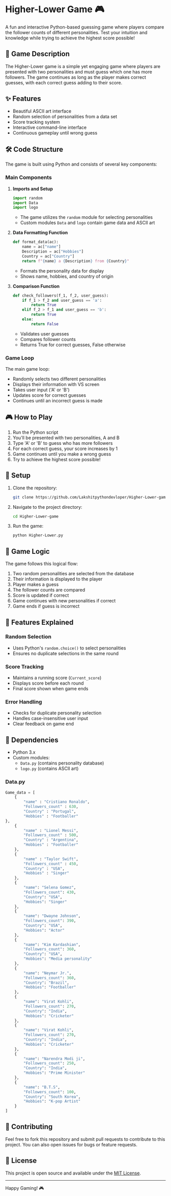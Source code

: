 # Higher-Lower Game 🎮

A fun and interactive Python-based guessing game where players compare the follower counts of different personalities. Test your intuition and knowledge while trying to achieve the highest score possible!

## 🎯 Game Description

The Higher-Lower game is a simple yet engaging game where players are presented with two personalities and must guess which one has more followers. The game continues as long as the player makes correct guesses, with each correct guess adding to their score.

## ✨ Features

- Beautiful ASCII art interface
- Random selection of personalities from a data set
- Score tracking system
- Interactive command-line interface
- Continuous gameplay until wrong guess

## 🛠️ Code Structure

The game is built using Python and consists of several key components:

### Main Components

1. **Imports and Setup**
   ```python
   import random
   import Data
   import logo
   ```
   - The game utilizes the `random` module for selecting personalities
   - Custom modules `Data` and `logo` contain game data and ASCII art

2. **Data Formatting Function**
   ```python
   def format_data(ac):
       name = ac["name"]
       Description = ac["Hobbies"]
       Country = ac["Country"]
       return f"{name} a {Description} from {Country}"
   ```
   - Formats the personality data for display
   - Shows name, hobbies, and country of origin

3. **Comparison Function**
   ```python
   def check_followers(f_1, f_2, user_guess):
       if f_1 > f_2 and user_guess == 'a':
           return True
       elif f_2 > f_1 and user_guess == 'b':
           return True
       else:
           return False
   ```
   - Validates user guesses
   - Compares follower counts
   - Returns True for correct guesses, False otherwise

### Game Loop

The main game loop:
- Randomly selects two different personalities
- Displays their information with VS screen
- Takes user input ('A' or 'B')
- Updates score for correct guesses
- Continues until an incorrect guess is made

## 🎮 How to Play

1. Run the Python script
2. You'll be presented with two personalities, A and B
3. Type 'A' or 'B' to guess who has more followers
4. For each correct guess, your score increases by 1
5. Game continues until you make a wrong guess
6. Try to achieve the highest score possible!

## 🔧 Setup

1. Clone the repository:
   ```bash
   git clone https://github.com/Lakshitpythondevloper/Higher-Lower-game.git
   ```
2. Navigate to the project directory:
   ```bash
   cd Higher-Lower-game
   ```
3. Run the game:
   ```bash
   python Higher-Lower.py
   ```

## 🎯 Game Logic

The game follows this logical flow:
1. Two random personalities are selected from the database
2. Their information is displayed to the player
3. Player makes a guess
4. The follower counts are compared
5. Score is updated if correct
6. Game continues with new personalities if correct
7. Game ends if guess is incorrect

## 🌟 Features Explained

### Random Selection
- Uses Python's `random.choice()` to select personalities
- Ensures no duplicate selections in the same round

### Score Tracking
- Maintains a running score (`Current_score`)
- Displays score before each round
- Final score shown when game ends

### Error Handling
- Checks for duplicate personality selection
- Handles case-insensitive user input
- Clear feedback on game end

## 📝 Dependencies

- Python 3.x
- Custom modules:
  - `Data.py` (contains personality database)
  - `logo.py` (contains ASCII art)

### Data.py
``` python
Game_data = [
    {
        "name" : "Cristiano Ronaldo",
        "Followers_count" : 630,
        "Country" : "Portugal",
        "Hobbies" : "Footballer"
},
    {
        "name" : "Lionel Messi",
        "Followers_count" : 500,
        "Country" : "Argentina",
        "Hobbies" : "Footballer"
    },
    {
        "name" : "Taylor Swift",
        "Followers_count" : 450,
        "Country" : "USA",
        "Hobbies" : "Singer"
    },
    {
        "name": "Selena Gomez",
        "Followers_count": 430,
        "Country": "USA",
        "Hobbies": "Singer"
    },
    {
        "name": "Dwayne Johnson",
        "Followers_count": 390,
        "Country": "USA",
        "Hobbies": "Actor"
    },
    {
        "name": "Kim Kardashian",
        "Followers_count": 360,
        "Country": "USA",
        "Hobbies": "Media personality"
    },
    {
        "name": "Neymar Jr.",
        "Followers_count": 360,
        "Country": "Brazil",
        "Hobbies": "Footballer"
    },
    {
        "name": "Virat Kohli",
        "Followers_count": 270,
        "Country": "India",
        "Hobbies": "Cricketer"
    },
    {
        "name": "Virat Kohli",
        "Followers_count": 270,
        "Country": "India",
        "Hobbies": "Cricketer"
    },
    {
        "name": "Narendra Modi ji",
        "Followers_count": 250,
        "Country": "India",
        "Hobbies": "Prime Minister"
    },
    {
        "name": "B.T.S",
        "Followers_count": 100,
        "Country": "South Korea",
        "Hobbies": "K-pop Artist"
    }
]
```
## 🤝 Contributing

Feel free to fork this repository and submit pull requests to contribute to this project. You can also open issues for bugs or feature requests.

## 📜 License

This project is open source and available under the [MIT License](LICENSE).

---

Happy Gaming! 🎮
